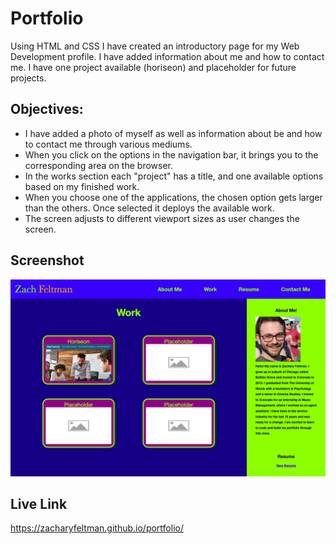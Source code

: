 # Portfolio
Using HTML and CSS I have created an introductory page for my Web Development profile.  I have added information about me and how to contact me.  I have one project available (horiseon) and placeholder for future projects.

## Objectives:
 - I have added a photo of myself as well as information about be and how to contact me through various mediums.
 - When you click on the options in the navigation bar, it brings you to the corresponding area on the browser.
 - In the works section each "project" has a title, and one available options based on my finished work.
 - When you choose one of the applications, the chosen option gets larger than the others. Once selected it deploys the available work.
 - The screen adjusts to different viewport sizes as user changes the screen.
 
 ## Screenshot
 ![portfolio screenshot](./assets/images/screenshot-portfolio.png)

## Live Link

https://zacharyfeltman.github.io/portfolio/